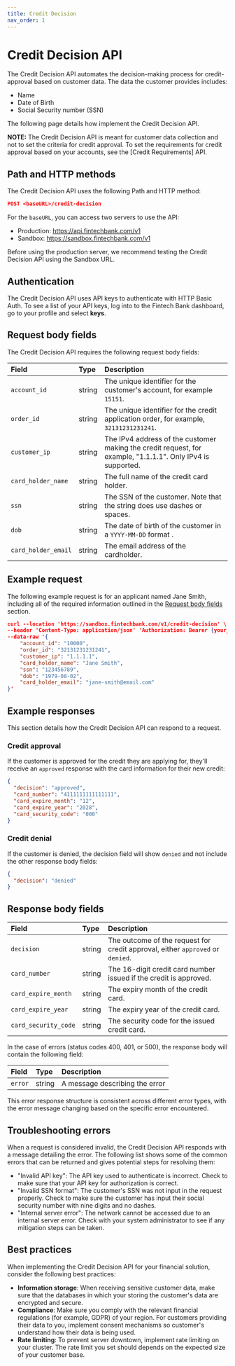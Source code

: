 ```yaml
---
title: Credit Decision
nav_order: 1
---
```


# Credit Decision API

The Credit Decision API automates the decision-making process for credit-approval based on customer data. The data the customer provides includes:

- Name
- Date of Birth
- Social Security number (SSN)

The following page details how implement the Credit Decision API.

**NOTE:** The Credit Decision API is meant for customer data collection and not to set the criteria for credit approval. To set the requirements for credit approval based on your accounts, see the [Credit Requirements] API.

## Path and HTTP methods

The Credit Decision API uses the following Path and HTTP method:

```json
POST <baseURL>/credit-decision
```

For the `baseURL`, you can access two servers to use the API:

- Production: https://api.fintechbank.com/v1
- Sandbox: https://sandbox.fintechbank.com/v1

Before using the production server, we recommend testing the Credit Decision API using the Sandbox URL.

## Authentication

The Credit Decision API uses API keys to authenticate with HTTP Basic Auth. To see a list of your API keys, log into to the Fintech Bank dashboard, go to your profile and select **keys**.

## Request body fields

The Credit Decision API requires the following request body fields:

| Field | Type | Description | 
|:---|:---|:---| 
| `account_id` | string | The unique identifier for the customer's account, for example `15151`. | 
| `order_id` | string | The unique identifier for the credit application order, for example, `32131231231241`. | 
| `customer_ip` | string | The IPv4 address of the customer making the credit request, for example, "1.1.1.1". Only IPv4 is supported. | 
| `card_holder_name` | string | The full name of the credit card holder. | 
| `ssn` | string | The SSN of the customer. Note that the string does use dashes or spaces. | 
| `dob` | string | The date of birth of the customer in a `YYYY-MM-DD` format .| 
| `card_holder_email` | string | The email address of the cardholder. |


## Example request

The following example request is for an applicant named Jane Smith, including all of the required information outlined in the [Request body fields](#request-body-fields) section. 

```json
curl --location 'https://sandbox.fintechbank.com/v1/credit-decision' \
--header 'Content-Type: application/json' 'Authorization: Bearer {your_api_key} \
--data-raw '{
    "account_id": "10000",
    "order_id": "32131231231241",
    "customer_ip": "1.1.1.1",
    "card_holder_name": "Jane Smith",
    "ssn": "123456789",
    "dob": "1979-08-02",
    "card_holder_email": "jane-smith@email.com"
}'
```

## Example responses

This section details how the Credit Decision API can respond to a request.

### Credit approval

If the customer is approved for the credit they are applying for, they'll receive an `approved` response with the card information for their new credit:

```json
{
  "decision": "approved",
  "card_number": "4111111111111111",
  "card_expire_month": "12",
  "card_expire_year": "2028",
  "card_security_code": "000"
}
```

### Credit denial

If the customer is denied, the decision field will show `denied` and not include the other response body fields:

```json
{
  "decision": "denied"
}
```

## Response body fields

| Field | Type | Description | 
|:---|:---|:---| 
| `decision` | string | The outcome of the request for credit approval, either `approved` or `denied`. |  
| `card_number` | string | The 16-digit credit card number issued if the credit is approved. |  
| `card_expire_month` | string | The expiry month of the credit card. | 
| `card_expire_year` | string | The expiry year of the credit card. | 
| `card_security_code` | string | The security code for the issued credit card. |

In the case of errors (status codes 400, 401, or 500), the response body will contain the following field:

| Field | Type | Description | 
|:---|:---|:---|
| `error` | string | A message describing the error | 

This error response structure is consistent across different error types, with the error message changing based on the specific error encountered.

## Troubleshooting errors

When a request is considered invalid, the Credit Decision API responds with a message detailing the error. The following list shows some of the common errors that can be returned and gives potential steps for resolving them: 

- "Invalid API key": The API key used to authenticate is incorrect. Check to make sure that your API key for authorization is correct.
- "Invalid SSN format": The customer's SSN was not input in the request properly. Check to make sure the customer has input their social security number with nine digits and no dashes.
- "Internal server error": The network cannot be accessed due to an internal server error. Check with your system administrator to see if any mitigation steps can be taken.

## Best practices

When implementing the Credit Decision API for your financial solution, consider the following best practices:

- **Information storage**: When receiving sensitive customer data, make sure that the databases in which your storing the customer's data are encrypted and secure.
- **Compliance**: Make sure you comply with the relevant financial regulations (for example, GDPR) of your region. For customers providing their data to you, implement consent mechanisms so customer's understand how their data is being used.
- **Rate limiting**: To prevent server downtown, implement rate limiting on your cluster. The rate limit you set should depends on the expected size of your customer base.







